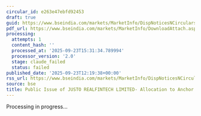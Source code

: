 ```yaml
---
circular_id: e263e47ebfd92453
draft: true
guid: https://www.bseindia.com/markets/MarketInfo/DispNoticesNCirculars.aspx?Noticeid={F1F6B5A6-4B96-4571-9632-B3D852785B5F}&noticeno=20250923-47&dt=09/23/2025&icount=47&totcount=78&flag=0
pdf_url: https://www.bseindia.com/markets/MarketInfo/DownloadAttach.aspx?id=20250923-47&attachedId=19ec02ce-9093-49a8-8b64-0bdfb8ced464
processing:
  attempts: 1
  content_hash: ''
  processed_at: '2025-09-23T15:31:34.789994'
  processor_version: '2.0'
  stage: claude_failed
  status: failed
published_date: '2025-09-23T12:19:38+00:00'
rss_url: https://www.bseindia.com/markets/MarketInfo/DispNoticesNCirculars.aspx?Noticeid={F1F6B5A6-4B96-4571-9632-B3D852785B5F}&noticeno=20250923-47&dt=09/23/2025&icount=47&totcount=78&flag=0
source: bse
title: Public Issue of JUSTO REALFINTECH LIMITED- Allocation to Anchor Investors
---
```


Processing in progress...